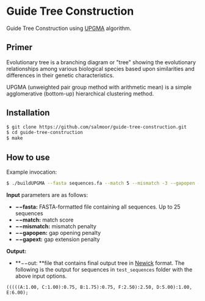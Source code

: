 #  Guide Tree Construction

Guide Tree Construction using [UPGMA](https://en.wikipedia.org/wiki/UPGMA) algorithm.

## Primer

Evolutionary tree is a branching diagram or "tree" showing the evolutionary relationships among various biological species based upon similarities and differences in their genetic characteristics.

UPGMA (unweighted pair group method with arithmetic mean) is a simple agglomerative (bottom-up) hierarchical clustering method.

## Installation

```bash
$ git clone https://github.com/salmoor/guide-tree-construction.git
$ cd guide-tree-construction
$ make
```

## How to use

Example invocation:

```bash
$ ./buildUPGMA --fasta sequences.fa --match 5 --mismatch -3 --gapopen -8 --gapext -1 --out sequences.tree
```

**Input** parameters are as follows:

- **−−fasta:** FASTA-formatted file containing all sequences. Up to 25 sequences
- **−−match:** match score
- **−−mismatch:** mismatch penalty
- **−−gapopen:** gap opening penalty
- **−−gapext:** gap extension penalty



**Output:**

- **−−out: **file that contains final output tree in [Newick](https://en.wikipedia.org/wiki/Newick_format) format. The following is the output for sequences in `test_sequences` folder with the above input options.

`(((((A:1.00, C:1.00):0.75, B:1.75):0.75, F:2.50):2.50, D:5.00):1.00, E:6.00);`